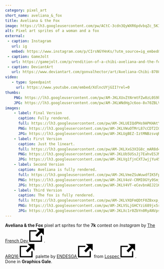 ```yaml
---
category: pixel_art
short_name: aveliana_&_fox
title: Aveliana & the Fox
image: https://lh3.googleusercontent.com/pw/ACtC-3cdn3QyWXR6pdvbqZc_5KIuXXVeMmAPEbysJThTlY8mnlKRrezwdGbNlIgISmRtQofvJcIV8UPNp5dkA4oUHvKpdF_IKUlSUUQlYlQFpd3vKuecWG6wxL_EjMTAW8XtYylXFSUrgbrIck5D9S0IWjvu=w1200-h630-no?authuser=0
alt: Pixel art sprites of a woman and a fox
external:
 - caption: Instagram
   url: ig
   embed: https://www.instagram.com/p/CIrsNGYHnKs/?utm_source=ig_embed&amp;utm_campaign=loading
 - caption: GameJolt
   url: https://gamejolt.com/p/rendition-of-a-chibi-aveliana-and-the-fox-by-atthefrenchdev-in-th-eae45q9u
 - caption: DeviantArt
   url: https://www.deviantart.com/gonvalhector/art/Aveliana-Chibi-870853547
video:
   - type: Speedpaint
     url: https://www.youtube.com/embed/XdlncUYjGII?rel=0
thumbs:
    PNG: https://lh3.googleusercontent.com/pw/AM-JKLXUvZtNrmtFZw0zL0S9k0sgmRpQLyad0g9C7HXuUMLn_FBFLP4VyvsxZanBDA8a0W5X1iBRIOGXoDw2ZrQiKtDdX-vLNeNAPwa2HGzAugtPXosKdTxyH_WoDjnfN9PqshVT7Uko1CZQYDoD1_UiMw89
    JPG: https://lh3.googleusercontent.com/pw/AM-JKLWNdHgJc6oo-8v70ZBLVVzm6uyUi1Z2vRVfhEm-8YPPpwH3FGeRymfiQzIzFrsuVNbBUFTvkPE4Vhhq-QsvGDFkcCd70Lq6X0MDlXLb5ukt88_wCEWExYscGgomgFlVl-yBO9bFUd91OhbWDqQxpLDv
images:
    - label: Final Version
      caption: Fully rendered.
      full: https://lh3.googleusercontent.com/pw/AM-JKLUEIQdPHs9APKHAtYSPt8ud6TJwnmr8zdX9wF8P6HmYw0K9a44ZWk6i9qMNgjLotcVbr3gxlOxEk0s_GJdU4q1NAThqjTOXqVQw6B1r_g8rFOSiy_PW29t-JrDWcCKsoW-tJFKALdbufrTlaMxg5UI9=s1080
      PNG: https://lh3.googleusercontent.com/pw/AM-JKLVWuOTMrL87cCDT2IG4Am22pREwvr50Dnv0FvZy0UBTPBgxZwmN_Gzeh4uzs4Kyj7JnhOV8-aDy3cipN21-75i4kaAEisXEWrWuF0maL52jE3-HX4-hAWZ1OHN8xOSKYPvxx-7R5muU5u3R1uvCJsCL
      JPG: https://lh3.googleusercontent.com/pw/AM-JKLUgBEZ-IztMNBzsvqRIEhMh_KiTz_yDODOkR9TfZsYLGmCvXhQL27ALSAbQrmY1KNFzbd8Dm4d7ZdSoMaGIIuDgoXUUCBNniDp7P9bFai5CNiPWuZNRdrN1o7xe5wwaGJ0CBAJHaoNOtoWyhLzI9yIw
    - label: First Version
      caption: Just the lineart.
      full: https://lh3.googleusercontent.com/pw/AM-JKLXxG3XIG8c_mAR8d4off5g7n7FfV7pj5r-nQ9biteioO2GgjVdNbx8gVeDDUGwBD3vYe7JCQ1EgGvR_qt8KN7Cl8s_FaEueYKwbsOiByU3dFinndDJVJMtsyGkRDZffVca3zvU6CtrCr3ci2uvePEsR=s1080
      PNG: https://lh3.googleusercontent.com/pw/AM-JKLUb5USsJj7EahvESJMm1ehcJPGeAj4cRmz_wPBVzlIx_cvnpU7rP3bxgvLFz4D8Ln26VwCMnV_X4WebbMEIzBQtwZpLAi6WjEcLWHpx-rixOCGSUl5y_eg1DVoMz3zJBsTk2iKmUeMwUgXXzePSGtMI
      JPG: https://lh3.googleusercontent.com/pw/AM-JKLVg1fjnCXTJwjjYu45p2vP_DZafJ26LPDlgh8VnuFeqqEsNXAD7tmJ-peUih3ffEsxhA-ep41BwkDAXu017s_uZUfy56anFnJ739E613IBwcY6GDd3Xs2IIXLQF6iZbMbrndaoRuDD5AS8arsNwVtxb
    - label: Second Version
      caption: Aveliana is fully rendered.
      full: https://lh3.googleusercontent.com/pw/AM-JKLVmeZSuWuwdfIK5FpfptIrhR5S_s2xQ7MSaAykeWzjOHuhfggr95sluOn5C1W0hwpkfuvD83S8FEMVfWVN-_cv3KHMgRc0aD0Ynl6nDAUGrgzCNp9EkHS2T_69lxOnig0b0mrSWlG94mOkYwq2R4UDz=s1080
      PNG: https://lh3.googleusercontent.com/pw/AM-JKLV4oV-CRMIOGYy9Smj1AvEgV8mTVGZmD0OImfdGBjZx5H5hZtcaCFQBogxbRDi9dpDV5ZdlNzeKkTaXu3z3udaNwhIb8aEz0_j7bXt4Xeh90au3hibK9J3p7C-IjBv-EgMos6xoBl27L7pqe2NnnUZG
      JPG: https://lh3.googleusercontent.com/pw/AM-JKLV4VT-eCevbnAEJ216lxZL8oAWUnZ0GW4TQUy5xsK4HVaYT39BRYcMbAN7I2tZ4cz0DIxXj_6PryW-Q6HozUnZbKpQ_ZQsNyYdPEaTzQgsAQNA42LXxuqM3FvbjAyNXeDRh7P21mzJArzvKzxuXp2Oy
    - label: Third Version
      caption: The fox is fully rendered.
      full: https://lh3.googleusercontent.com/pw/AM-JKLVXQFmQDtF0ZBxxp_ObwDPTcL-9DBvQG37WHYuNg_CTaX17ax27-ShS1Vi0AGqD5HnCol5QkpSyeMdvC0uTvDgAq-RHi7a8_RlnYYpIsGfMRgOClVRaU-_A8NjINmuCaBh8Ww4KysLKeL8SrNI_LpUW=s1080
      PNG: https://lh3.googleusercontent.com/pw/AM-JKLVSLjGHCYzi689jx5r6SwY112hYqzvgjBwDMWtnHUCVoztr2axEv9ZWQSagH4ep_wxNx0QNQkIMbTTutHa_KAFduX34vQyviw-xCYcp9ZCOIkOGssNH6GIzx5lRo98JWKT_JXoVJNEuIu4B_8hfg_rl
      JPG: https://lh3.googleusercontent.com/pw/AM-JKLXc1r0ZbYn0RyANVpsDGtP69rfDYUPnF9IfExK7kP-0YJiLBHQXIYH1u4QpQh8Hu_bGna7CLY8ZkHLZa9JkySTsX4U45cMcOMDP0H9xm9yMvLw39wmRS2nIy0a__RQq-1rQMkveSajTxaa5gg9a7NjC
---
```


**Aveliana & the Fox** pixel art sprites for the **7k** contest on *Instagram* by [The French Dev <img src="/assets/images/icons/external.svg" alt="External Link" class="external-icon">](https://www.instagram.com/thefrenchdev/).  
[ARQ16 <img src="/assets/images/icons/external.svg" alt="External Link" class="external-icon">](https://lospec.com/palette-list/arq16) palette by [ENDESGA <img src="/assets/images/icons/external.svg" alt="External Link" class="external-icon">](https://lospec.com/endesga) from [Lospec <img src="/assets/images/icons/external.svg" alt="External Link" class="external-icon">](https://lospec.com/).  
Done in **Graphics Gale**.
